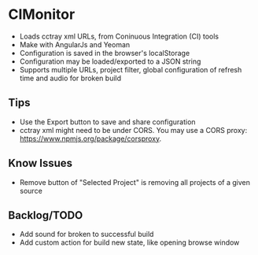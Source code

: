 

# CIMonitor


- Loads cctray xml URLs, from Coninuous Integration (CI) tools
- Make with AngularJs and Yeoman
- Configuration is saved in the browser's localStorage
- Configuration may be loaded/exported to a JSON string
- Supports multiple URLs, project filter, global configuration of refresh time and audio for broken build


## Tips

- Use the Export button to save and share configuration
- cctray xml might need to be under CORS. You may use a CORS proxy: https://www.npmjs.org/package/corsproxy.


## Know Issues

- Remove button of "Selected Project" is removing all projects of a given source


## Backlog/TODO

- Add sound for broken to successful build
- Add custom action for build new state, like opening browse window
